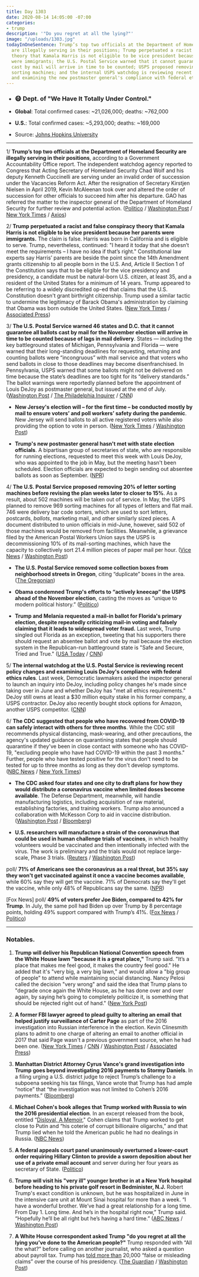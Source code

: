 ```yaml
---
title: Day 1303
date: 2020-08-14 14:05:00 -07:00
categories:
- trump
description: '"Do you regret at all the lying?"'
image: "/uploads/1303.jpg"
todayInOneSentence: Trump’s top two officials at the Department of Homeland Security
  are illegally serving in their positions; Trump perpetuated a racist and false conspiracy
  theory that Kamala Harris is not eligible to be vice president because her parents
  were immigrants; the U.S. Postal Service warned that it cannot guarantee all ballots
  cast by mail will arrive in time to be counted; USPS proposed removing 20% of letter
  sorting machines; and the internal USPS watchdog is reviewing recent policy changes
  and examining the new postmaster general's compliance with federal ethics rules.
---
```


* ### 😷 Dept. of "We Have It Totally Under Control."

* **Global**: Total confirmed cases: \~21,026,000; deaths: \~762,000

* **U.S.**: Total confirmed cases: \~5,293,000; deaths: \~169,000

* Source: [Johns Hopkins University](https://coronavirus.jhu.edu/map.html)

---

1/ **Trump’s top two officials at the Department of Homeland Security are illegally serving in their positions**, according to a Government Accountability Office report. The independent watchdog agency reported to Congress that Acting Secretary of Homeland Security Chad Wolf and his deputy Kenneth Cuccinelli are serving under an invalid order of succession under the Vacancies Reform Act. After the resignation of Secretary Kirstjen Nielsen in April 2019, Kevin McAleenan took over and altered the order of succession for other officials to succeed him after his departure. GAO has referred the matter to the inspector general of the Department of Homeland Security for further review and potential action. ([Politico](https://www.politico.com/news/2020/08/14/gao-chad-wolf-ken-cuccinelli-ineligible-dhs-395222) / [Washington Post](https://www.washingtonpost.com/business/2020/08/14/top-dhs-officials-wolf-cuccinelli-are-not-legally-eligible-serve-their-current-roles-congressional-watchdog-agency-finds/) / [New York Times](https://www.nytimes.com/2020/08/14/us/politics/homeland-security-illegal-gao.html?action=click&module=Top%20Stories&pgtype=Homepage) / [Axios](https://www.axios.com/gao-chad-wolf-ken-cuccinelli-dhs-ineligible-ea1b7dc9-eefe-4687-b230-3a0bd3200bad.html))

2/ **Trump perpetuated a racist and false conspiracy theory that Kamala Harris is not eligible to be vice president because her parents were immigrants.** The claim is false. Harris was born in California and is eligible to serve. Trump, nevertheless, continued: "I heard it today that she doesn’t meet the requirements – I have no idea if that’s right." Constitutional law experts say Harris’ parents are beside the point since the 14th Amendment grants citizenship to all people born in the U.S. And, Article II Section 1 of the Constitution says that to be eligible for the vice presidency and presidency, a candidate must be natural-born U.S. citizen, at least 35, and a resident of the United States for a minimum of 14 years. Trump appeared to be referring to a widely discredited op-ed that claims that the U.S. Constitution doesn't grant birthright citizenship. Trump used a similar tactic to undermine the legitimacy of Barack Obama's administration by claiming that Obama was born outside the United States. ([New York Times](https://www.nytimes.com/2020/08/13/us/politics/trump-kamala-harris.html) / [Associated Press](https://apnews.com/841b2ae6f1b3bd7815a9a0b21c046e60))

3/ **The U.S. Postal Service warned 46 states and D.C. that it cannot guarantee all ballots cast by mail for the November election will arrive in time to be counted because of lags in mail delivery**. States — including the key battleground states of Michigan, Pennsylvania and Florida — were warned that their long-standing deadlines for requesting, returning and counting ballots were “incongruous” with mail service and that voters who send ballots in close to those deadlines may become disenfranchised. In Pennsylvania, USPS warned that some ballots might not be delivered on time because the state’s deadlines are too tight for its “delivery standards.” The ballot warnings were reportedly planned before the appointment of Louis DeJoy as postmaster general, but issued at the end of July. ([Washington Post](https://www.washingtonpost.com/local/md-politics/usps-states-delayed-mail-in-ballots/2020/08/14/64bf3c3c-dcc7-11ea-8051-d5f887d73381_story.html?hpid=hp_local-right-4-0_local-latest-feed%3Ahomepage%2Fstory-ans) / [The Philadelphia Inquirer](https://www.inquirer.com/politics/election/pennsylvania-mail-voting-deadlines-post-office-lawsuit-20200813.html) / [CNN](https://www.cnn.com/2020/08/14/politics/usps-warn-states-mail-in-ballot-delivery/index.html))

* **New Jersey's election will – for the first time – be conducted mostly by mail to ensure voters’ and poll workers’ safety during the pandemic**. New Jersey will send ballots to all active registered voters while also providing the option to vote in person. ([New York Times](https://www.nytimes.com/2020/08/14/nyregion/nj-vote-by-mail-election.html?action=click&module=Top%20Stories&pgtype=Homepage) / [Washington Post](https://www.washingtonpost.com/politics/new-jersey-will-send-ballots-to-all-active-registered-voters-for-november-election-governor-says/2020/08/14/d7c5fb7e-de36-11ea-809e-b8be57ba616e_story.html))

* **Trump's new postmaster general hasn't met with state election officials**. A bipartisan group of secretaries of state, who are responsible for running elections, requested to meet this week with Louis DeJoy, who was appointed to the job in May, but the meeting hasn't been scheduled. Election officials are expected to begin sending out absentee ballots as soon as September. ([NPR](https://www.npr.org/2020/08/14/902545891/amid-fears-about-mail-in-ballots-election-officials-havent-met-with-new-postmast))

4/ **The U.S. Postal Service proposed removing 20% of letter sorting machines before revising the plan weeks later to closer to 15%**. As a result, about 502 machines will be taken out of service. In May, the USPS planned to remove 969 sorting machines for all types of letters and flat mail. 746 were delivery bar code sorters, which are used to sort letters, postcards, *ballots*, marketing mail, and other similarly sized pieces. A document distributed to union officials in mid-June, however, said 502 of those machines would be removed from facilities. Meanwhile, a grievance filed by the American Postal Workers Union says the USPS is decommissioning 10% of its mail-sorting machines, which have the capacity to collectively sort 21.4 million pieces of paper mail per hour. ([Vice News](https://www.vice.com/en_us/article/pkyv4k/internal-usps-documents-outline-plans-to-hobble-mail-sorting) / [Washington Post](https://www.washingtonpost.com/local/md-politics/usps-states-delayed-mail-in-ballots/2020/08/14/64bf3c3c-dcc7-11ea-8051-d5f887d73381_story.html))

* **The U.S. Postal Service removed some collection boxes from neighborhood streets in Oregon**, citing “duplicate” boxes in the area. ([The Oregonian](https://www.oregonlive.com/news/2020/08/usps-removes-mailboxes-in-portland-and-eugene-cites-declining-mail-volume.html))

* **Obama condemned Trump's efforts to “actively kneecap” the USPS ahead of the November election**, casting the moves as “unique to modern political history.” ([Politico](https://www.politico.com/news/2020/08/14/obama-trump-postal-service-usps-395270))

* **Trump and Melania requested a mail-in ballot for Florida's primary election, despite repeatedly criticizing mail-in voting and falsely claiming that it leads to widespread voter fraud.** Last week, Trump singled out Florida as an exception, tweeting that his supporters there should request an absentee ballot and vote by mail because the election system in the Republican-run battleground state is "Safe and Secure, Tried and True." ([USA Today](https://www.usatoday.com/story/news/politics/elections/2020/08/13/trump-requests-mail-ballot-florida-primary-despite-rhetoric/3371605001/) / [CNN](https://cnn.com/2020/08/13/politics/donald-trump-melania-florida-mail-in-ballot/))

5/ **The internal watchdog at the U.S. Postal Service is reviewing recent policy changes and examining Louis DeJoy's compliance with federal ethics rules**. Last week, Democratic lawmakers asked the inspector general to launch an inquiry into DeJoy, including policy changes he's made since taking over in June and whether DeJoy has "met all ethics requirements." DeJoy still owns at least a $30 million equity stake in his former company, a USPS contractor. DeJoy also recently bought stock options for Amazon, another USPS competitor. ([CNN](https://www.cnn.com/2020/08/14/politics/postal-service-inspector-general-reviewing-dejoy/))

6/ **The CDC suggested that people who have recovered from COVID-19 can safely interact with others for three months**. While the CDC still recommends physical distancing, mask-wearing, and other precautions, the agency's updated guidance on quarantining states that people should quarantine if they've been in close contact with someone who has COVID-19, "excluding people who have had COVID-19 within the past 3 months." Further, people who have tested positive for the virus don't need to be tested for up to three months as long as they don't develop symptoms. ([NBC News](https://www.nbcnews.com/health/health-news/cdc-suggests-recovered-covid-patients-can-t-spread-virus-3-n1236782) / [New York Times](https://www.nytimes.com/2020/08/14/world/covid-19-coronavirus.html?name=styln-coronavirus&region=TOP_BANNER&variant=1_Show&block=storyline_menu_recirc&action=click&pgtype=Article&impression_id=e5358ba0-de6b-11ea-b671-ab5984e6afd1#link-10cd68e7))

* **The CDC asked four states and one city to draft plans for how they would distribute a coronavirus vaccine when limited doses become available**. The Defense Department, meanwhile, will handle manufacturing logistics, including acquisition of raw material, establishing factories, and training workers. Trump also announced a collaboration with McKesson Corp to aid in vaccine distribution. ([Washington Post](https://www.washingtonpost.com/health/2020/08/14/cdc-asks-4-states-city-draft-coronavirus-distribution-plans/) / [Bloomberg](https://www.bloomberg.com/news/articles/2020-08-14/trump-announced-deal-with-mckesson-for-vaccine-distribution?srnd=premium&sref=MIBMEEoj))

* **U.S. researchers will manufacture a strain of the coronavirus that could be used in human challenge trials of vaccines**, in which healthy volunteers would be vaccinated and then intentionally infected with the virus. The work is preliminary and the trials would not replace large-scale, Phase 3 trials. ([Reuters](https://www.reuters.com/article/us-health-coronavirus-vaccine-challenge/exclusive-u-s-to-make-coronavirus-strain-for-possible-human-challenge-trials-idUSKCN25A1EL) / [Washington Post](https://www.washingtonpost.com/health/2020/08/14/us-will-prepare-coronavirus-strain-potential-human-challenge-trials/))

poll/ **71% of Americans see the coronavirus as a real threat, but 35% say they won't get vaccinated against it once a vaccine becomes available**, while 60% say they will get the vaccine. 71% of Democrats say they'll get the vaccine, while only 48% of Republicans say the same. ([NPR](https://www.npr.org/2020/08/14/902265017/poll-biden-expands-lead-a-third-of-country-says-it-wont-get-vaccinated))

\[Fox News\] poll/ **49% of voters prefer Joe Biden, compared to 42% for Trump**. In July, the same poll had Biden up over Trump by 8 percentage points, holding 49% support compared with Trump’s 41%. ([Fox News](https://www.foxnews.com/politics/fox-news-poll-voters-pick-biden-yet-more-think-their-neighbors-back-trump) / [Politico](https://www.politico.com/news/2020/08/13/biden-lead-trump-poll-395047))

---

### Notables.

1. **Trump will deliver his Republican National Convention speech from the White House lawn "because it is a great place,"** Trump said. "It’s a place that makes me feel good, it makes the country feel good." He added that it's "very big, a very big lawn," and would allow a "big group of people" to attend while maintaining social distancing. Nancy Pelosi called the decision "very wrong" and said the idea that Trump plans to "degrade once again the White House, as he has done over and over again, by saying he’s going to completely politicize it, is something that should be rejected right out of hand." ([New York Post](https://nypost.com/2020/08/13/trump-plans-to-deliver-rnc-speech-on-white-house-lawn/))

2. **A former FBI lawyer agreed to plead guilty to altering an email that helped justify surveillance of Carter Page** as part of the 2016 investigation into Russian interference in the election. Kevin Clinesmith plans to admit to one charge of altering an email to another official in 2017 that said Page wasn't a previous government source, when he had been one. ([New York Times](https://www.nytimes.com/2020/08/14/us/politics/kevin-clinesmith-durham-investigation.html) / [CNN](https://www.cnn.com/2020/08/14/politics/fbi-russia-clinesmith/) / [Washington Post](https://www.washingtonpost.com/national-security/kevin-clinesmith-fbi-trump-russia-john-durham/2020/08/14/2f579994-de26-11ea-809e-b8be57ba616e_story.html) / [Associated Press](https://apnews.com/597c27d6642dcedae79838fa6cf5497a))

3. **Manhattan District Attorney Cyrus Vance's grand investigation into Trump goes beyond investigating 2016 payments to Stormy Daniels**. In a filing urging a U.S. district judge to reject Trump’s challenge to a subpoena seeking his tax filings, Vance wrote that Trump has had ample “notice” that “the investigation was not limited to Cohen’s 2016 payments.” ([Bloomberg](https://www.bloomberg.com/news/articles/2020-08-14/trump-n-y-probe-not-limited-to-stormy-daniels-payment-da-says?srnd=politics-vp&sref=MIBMEEoj))

4. **Michael Cohen's book alleges that Trump worked with Russia to win the 2016 presidential election**. In an excerpt released from the book, entitled “[Disloyal, A Memoir](https://amzn.to/2DRlZag)," Cohen claims that Trump worked to get close to Putin and “his coterie of corrupt billionaire oligarchs,” and that Trump lied when he told the American public he had no dealings in Russia. ([NBC News](https://www.nbcnews.com/politics/donald-trump/michael-cohen-book-claims-trump-colluded-russia-will-never-leave-n1236693))

5. **A federal appeals court panel unanimously overturned a lower-court order requiring Hillary Clinton to provide a sworn deposition about her use of a private email account** and server during her four years as secretary of State. ([Politico](https://www.politico.com/news/2020/08/14/hillary-clinton-emails-deposition-overturned-395361))

6. **Trump will visit his "very ill" younger brother in at a New York hospital before heading to his private golf resort in Bedminister, N.J.** Robert Trump's exact condition is unknown, but he was hospitalized in June in the intensive care unit at Mount Sinai hospital for more than a week. “I have a wonderful brother. We’ve had a great relationship for a long time. From Day 1. Long time. And he’s in the hospital right now,” Trump said. “Hopefully he’ll be all right but he’s having a hard time.” ([ABC News](https://abcnews.go.com/Politics/trump-brother-hospitalized-york-sources/story?id=72374353) / [Washington Post](https://www.washingtonpost.com/politics/trump-robert-hospital/2020/08/14/486d9510-de3e-11ea-8051-d5f887d73381_story.html))

7. **A White House correspondent asked Trump "do you regret at all the lying you’ve done to the American people?"** Trump responded with “All the what?” before calling on another journalist, who asked a question about payroll tax. Trump has [told more than](https://www.washingtonpost.com/politics/2020/07/13/president-trump-has-made-more-than-20000-false-or-misleading-claims/) 20,000 “false or misleading claims” over the course of his presidency. ([The Guardian](https://www.theguardian.com/us-news/2020/aug/14/do-you-regret-all-your-lying-white-house-reporters-question-startles-trump) / [Washington Post](https://www.washingtonpost.com/nation/2020/08/14/trump-lying-huffpost-date-video/))